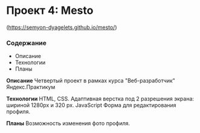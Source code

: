 # Проект 4: Mesto
(https://semyon-dyagelets.github.io/mesto/)

### Содержание
* Описание
* Технологии
* Планы

**Описание**
Четвертый проект в рамках курса "Веб-разработчик" Яндекс.Практикум

**Технологии**
HTML, CSS.
Адаптивная верстка под 2 разрешения экрана: шириной 1280px и 320 px.
JavaScript
Форма для редактирования профиля.

**Планы**
Возможность изменения фото профиля.
